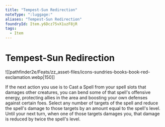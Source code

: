 ```yaml
---
title: "Tempest-Sun Redirection"
noteType: ":luggage:"
aliases: "Tempest-Sun Redirection"
foundryId: Item.y6Dcz75vX1uzF8jR
tags:
  - Item
---
```


# Tempest-Sun Redirection
![[pathfinder2e/Feats/zz_asset-files/icons-sundries-books-book-red-exclamation.webp|150]]

If the next action you use is to Cast a Spell from your spell slots that damages other creatures, you can bend some of that spell's offensive energy, protecting allies in the area and boosting your own defenses against certain foes. Select any number of targets of the spell and reduce the spell's damage to those targets by an amount equal to the spell's level. Until your next turn, when one of those targets damages you, that damage is reduced by twice the spell's level.
